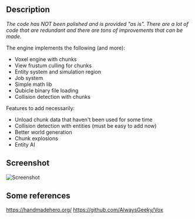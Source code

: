 ## Description

*The code has NOT been polished and is provided "as is". There are a lot of code that are redundant and there are tons of improvements that can be made.*

The engine implements the following (and more):
- Voxel engine with chunks 
- View frustum culling for chunks
- Entity system and simulation region
- Job system
- Simple math lib
- Qubicle binary file loading
- Collision detection with chunks

Features to add necessarily:
- Unload chunk data that haven't been used for some time
- Collision detection with entities (must be easy to add now)
- Better world generation 
- Chunk explosions
- Entity AI

## Screenshot
![Screenshot](https://i.imgur.com/fLxbDih.png)

## Some references
https://handmadehero.org/
https://github.com/AlwaysGeeky/Vox